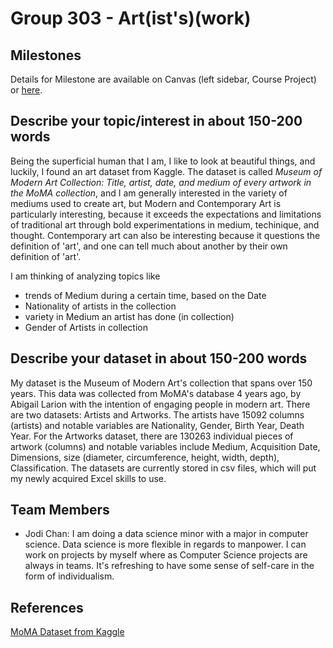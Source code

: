 # Group 303 - Art(ist's)(work)

## Milestones

Details for Milestone are available on Canvas (left sidebar, Course Project) or [here](https://firas.moosvi.com/courses/data301/project/milestone01.html).

## Describe your topic/interest in about 150-200 words

Being the superficial human that I am, I like to look at beautiful things, and luckily, I found an art dataset from Kaggle. The dataset is called _Museum of Modern Art Collection: Title, artist, date, and medium of every artwork in the MoMA collection_, and I am generally interested in the variety of mediums used to create art, but Modern and Contemporary Art is particularly interesting, because it exceeds the expectations and limitations of traditional art through bold experimentations in medium, techinique, and thought. Contemporary art can also be interesting because it questions the definition of 'art', and one can tell much about another by their own definition of 'art'.

I am thinking of analyzing topics like
- trends of Medium during a certain time, based on the Date
- Nationality of artists in the collection
- variety in Medium an artist has done (in collection)
- Gender of Artists in collection

## Describe your dataset in about 150-200 words

My dataset is the Museum of Modern Art's collection that spans over 150 years. This data was collected from MoMA's database 4 years ago, by Abigail Larion with the intention of engaging people in modern art. There are two datasets: Artists and Artworks. The artists have 15092 columns (artists) and notable variables are Nationality, Gender, Birth Year, Death Year. For the Artworks dataset, there are 130263 individual pieces of artwork (columns) and notable variables include Medium, Acquisition Date, Dimensions, size (diameter, circumference, height, width, depth), Classification. The datasets are currently stored in csv files, which will put my newly acquired Excel skills to use.

## Team Members
- Jodi Chan: I am doing a data science minor with a major in computer science. Data science is more flexible in regards to manpower. I can work on projects by myself where as Computer Science projects are always in teams. It's refreshing to have some sense of self-care in the form of individualism.
## References
[MoMA Dataset from Kaggle](https://www.kaggle.com/momanyc/museum-collection)
